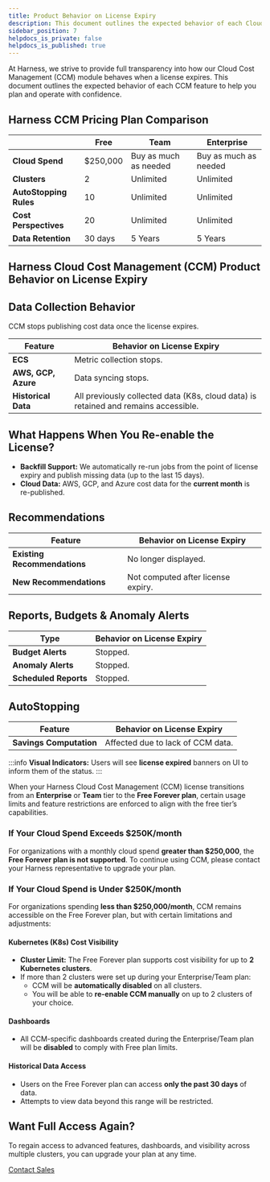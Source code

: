 ```yaml
---
title: Product Behavior on License Expiry
description: This document outlines the expected behavior of each Cloud Cost Management (CCM) feature when a license expires and restrictiomns around pricing.
sidebar_position: 7
helpdocs_is_private: false
helpdocs_is_published: true
---
```


At Harness, we strive to provide full transparency into how our Cloud Cost Management (CCM) module behaves when a license expires. This document outlines the expected behavior of each CCM feature to help you plan and operate with confidence.

## Harness CCM Pricing Plan Comparison


|   | Free | Team | Enterprise |
|---------|--------|-----------------------------|--------|
| **Cloud Spend** | $250,000 | Buy as much as needed | Buy as much as needed |
| **Clusters** | 2 | Unlimited | Unlimited|
| **AutoStopping Rules** | 10 | Unlimited | Unlimited |
| **Cost Perspectives** | 20 | Unlimited | Unlimited |
| **Data Retention** | 30 days | 5 Years | 5 Years|

## Harness Cloud Cost Management (CCM) Product Behavior on License Expiry

## Data Collection Behavior

CCM stops publishing cost data once the license expires.

| Feature | Behavior on License Expiry |
|--------|-----------------------------|
| **ECS** | Metric collection stops. |
| **AWS, GCP, Azure** | Data syncing stops. |
| **Historical Data** | All previously collected data (K8s, cloud data) is retained and remains accessible. |

## What Happens When You Re-enable the License?

- **Backfill Support:** We automatically re-run jobs from the point of license expiry and publish missing data (up to the last 15 days).
- **Cloud Data:** AWS, GCP, and Azure cost data for the **current month** is re-published.

## Recommendations

| Feature | Behavior on License Expiry |
|--------|-----------------------------|
| **Existing Recommendations** | No longer displayed. |
| **New Recommendations** | Not computed after license expiry. |

## Reports, Budgets & Anomaly Alerts

| Type | Behavior on License Expiry |
|------|-----------------------------|
| **Budget Alerts** | Stopped. |
| **Anomaly Alerts** | Stopped. |
| **Scheduled Reports** | Stopped. |

## AutoStopping

| Feature | Behavior on License Expiry |
|--------|-----------------------------|
| **Savings Computation** | Affected due to lack of CCM data. |

:::info
**Visual Indicators:** Users will see **license expired** banners on UI to inform them of the status.
:::

When your Harness Cloud Cost Management (CCM) license transitions from an **Enterprise** or **Team** tier to the **Free Forever plan**, certain usage limits and feature restrictions are enforced to align with the free tier’s capabilities.

### If Your Cloud Spend Exceeds $250K/month

For organizations with a monthly cloud spend **greater than $250,000**, the **Free Forever plan is not supported**. To continue using CCM, please contact your Harness representative to upgrade your plan.

### If Your Cloud Spend is Under $250K/month

For organizations spending **less than $250,000/month**, CCM remains accessible on the Free Forever plan, but with certain limitations and adjustments:

#### Kubernetes (K8s) Cost Visibility

- **Cluster Limit:** The Free Forever plan supports cost visibility for up to **2 Kubernetes clusters**.
- If more than 2 clusters were set up during your Enterprise/Team plan:
  - CCM will be **automatically disabled** on all clusters.
  - You will be able to **re-enable CCM manually** on up to 2 clusters of your choice.

#### Dashboards

- All CCM-specific dashboards created during the Enterprise/Team plan will be **disabled** to comply with Free plan limits.

#### Historical Data Access

  - Users on the Free Forever plan can access **only the past 30 days** of data.
  - Attempts to view data beyond this range will be restricted.

## Want Full Access Again?

To regain access to advanced features, dashboards, and visibility across multiple clusters, you can upgrade your plan at any time.

[Contact Sales](https://www.harness.io/company/contact-sales?utm_source=harness_io&utm_medium=cta&utm_campaign=platform&utm_content=pricing&utm_term=essentials) 

